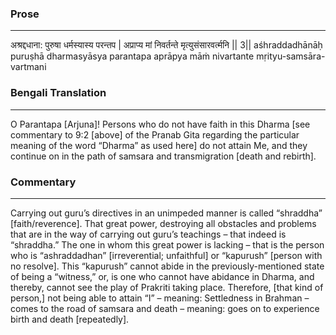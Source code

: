 ### Prose 
 --- 
अश्रद्दधाना: पुरुषा धर्मस्यास्य परन्तप |
अप्राप्य मां निवर्तन्ते मृत्युसंसारवर्त्मनि || 3||
aśhraddadhānāḥ puruṣhā dharmasyāsya parantapa
aprāpya māṁ nivartante mṛityu-samsāra-vartmani

### Bengali Translation 
 --- 
O Parantapa [Arjuna]! Persons who do not have faith in this Dharma [see commentary to 9:2 [above] of the Pranab Gita regarding the particular meaning of the word “Dharma” as used here] do not attain Me, and they continue on in the path of samsara and transmigration [death and rebirth].

### Commentary 
 --- 
Carrying out guru’s directives in an unimpeded manner is called “shraddha” [faith/reverence]. That great power, destroying all obstacles and problems that are in the way of carrying out guru’s teachings – that indeed is “shraddha.” The one in whom this great power is lacking – that is the person who is “ashraddadhan” [irreverential; unfaithful] or “kapurush” [person with no resolve]. This “kapurush” cannot abide in the previously-mentioned state of being a “witness,” or, is one who cannot have abidance in Dharma, and thereby, cannot see the play of Prakriti taking place. Therefore, [that kind of person,] not being able to attain “I” – meaning: Settledness in Brahman – comes to the road of samsara and death – meaning: goes on to experience birth and death [repeatedly].
